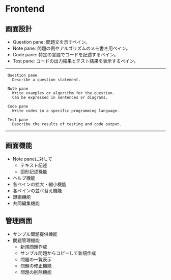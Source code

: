# Frontend

## 画面設計

- Question pane: 問題文を示すペイン。
- Note pane: 問題の例やアルゴリズムのメモ書き用ペイン。
- Code pane: 特定の言語でコードを記述するペイン。
- Test pane: コードの出力結果とテスト結果を表示するペイン。

---

     Question pane
       Describe a question statement.

     Note pane
       Write examples or algorithm for the question.
       Can be expressed in sentences or diagrams.

     Code pane
       Write codes in a specific programming language.
  
     Test pane
       Describe the results of testing and code output.
              
---

## 画面機能

- Note paneに対して
  - テキスト記述
  - 図形記述機能
- ヘルプ機能
- 各ペインの拡大・縮小機能
- 各ペインの並べ替え機能
- 録画機能
- 共同編集機能

## 管理画面

- サンプル問題提供機能
- 問題管理機能
  - 新規問題作成
  - サンプル問題からコピーして新規作成
  - 問題の一覧表示
  - 問題の修正機能
  - 問題の削除機能
